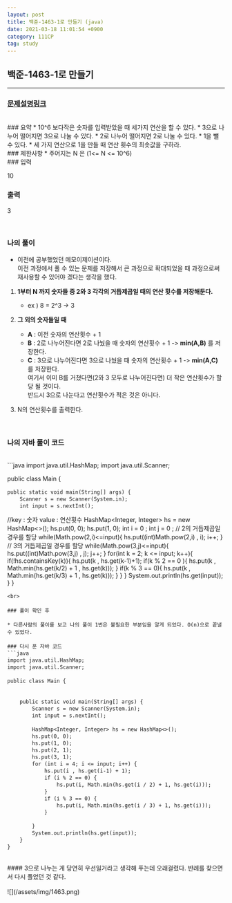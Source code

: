 ```yaml
---
layout: post
title: 백준-1463-1로 만들기 (java)
date: 2021-03-18 11:01:54 +0900
category: 111CP
tag: study
---
```


## 백준-1463-1로 만들기

---
### [문제설명링크   ](https://www.acmicpc.net/problem/1463)
<br>
### 요약
* 10^6 보다작은 숫자를 입력받았을 때 세가지 연산을 할 수 있다.
* 3으로 나누어 떨어지면 3으로 나눌 수 있다.
* 2로 나누어 떨어지면 2로 나눌 수 있다.
* 1을 뺄 수 있다.
* 세 가지 연산으로 1을 만들 때 연산 횟수의 최솟값을 구하라.

<br>
### 제한사항
* 주어지는 N 은 (1<= N <= 10^6)

<br>
### 입력

10

### 출력

3


<br>

### 나의 풀이

* 이전에 공부했었던 메모이제이션이다.<br> 이전 과정에서 풀 수 있는 문제를 저장해서 큰 과정으로 확대되었을 때 과정으로써 재사용할 수 있어야 겠다는 생각을 했다.<br>  

1. **1부터 N 까지 숫자들 중 2와 3 각각의 거듭제곱일 때의 연산 횟수를 저장해둔다.**
	* ex ) 8 = 2^3 -> 3 
2. **그 외의 숫자들일 때**
	* **A** : 이전 숫자의 연산횟수 + 1
	* **B** : 2로 나누어진다면 2로 나눴을 때 숫자의 연산횟수 + 1 -> **min(A,B)** 를 저장한다.
	* **C** : 3으로 나누어진다면 3으로 나눴을 때 숫자의 연산횟수 + 1 -> **min(A,C)** 를 저장한다.<br>
여기서 이미 B를 거쳤다면(2와 3 모두로 나누어진다면) 더 작은 연산횟수가 할당 될 것이다. <br>반드시 3으로 나눈다고 연산횟수가 적은 것은 아니다. 

3. N의 연산횟수를 출력한다.



<br>


### 나의 자바 풀이 코드  

<br>
```java
import java.util.HashMap;
import java.util.Scanner;

public class Main {

    public static void main(String[] args) {
        Scanner s = new Scanner(System.in);
        int input = s.nextInt();
//key : 숫자       value : 연산횟수 
        HashMap<Integer, Integer> hs = new HashMap<>();
        hs.put(0, 0);
        hs.put(1, 0);
        int i = 0 ;
        int j = 0 ;
// 2의 거듭제곱일 경우를 할당
        while(Math.pow(2,i)<=input){
            hs.put((int)Math.pow(2,i) , i);
            i++;
        }
// 3의 거듭제곱일 경우를 할당 
        while(Math.pow(3,j)<=input){
            hs.put((int)Math.pow(3,j) , j);
            j++;
        }
        for(int k = 2; k <= input; k++){
            if(!hs.containsKey(k)){
                hs.put(k , hs.get(k-1)+1);
                if(k % 2 == 0 ){
                    hs.put(k , Math.min(hs.get(k/2) + 1 , hs.get(k)));
                }
                if(k % 3 == 0){
                    hs.put(k , Math.min(hs.get(k/3) + 1 , hs.get(k)));
                }
            }
        }
        System.out.println(hs.get(input));
    }
}

```
<br>

### 풀이 확인 후

* 다른사람의 풀이를 보고 나의 풀이 1번은 불필요한 부분임을 알게 되었다. O(n)으로 끝낼 수 있었다.

### 다시 푼 자바 코드
```java
import java.util.HashMap;
import java.util.Scanner;

public class Main {


    public static void main(String[] args) {
        Scanner s = new Scanner(System.in);
        int input = s.nextInt();

        HashMap<Integer, Integer> hs = new HashMap<>();
        hs.put(0, 0);
        hs.put(1, 0);
        hs.put(2, 1);
        hs.put(3, 1);
        for (int i = 4; i <= input; i++) {
            hs.put(i , hs.get(i-1) + 1);
            if (i % 2 == 0) {
                hs.put(i, Math.min(hs.get(i / 2) + 1, hs.get(i)));
            }
            if (i % 3 == 0) {
                hs.put(i, Math.min(hs.get(i / 3) + 1, hs.get(i)));
            }

        }
        System.out.println(hs.get(input));
    }
}
```


<br>
#### 3으로 나누는 게 당연히 우선일거라고 생각해 푸는데 오래걸렸다. 반례를 찾으면서 다시 풀었던 것 같다. <br>  
  
 
<br>
![](/assets/img/1463.png)

